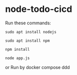 # node-todo-cicd

Run these commands:


`sudo apt install nodejs`


`sudo apt install npm`


`npm install`

`node app.js`

or Run by docker compose
ddd
